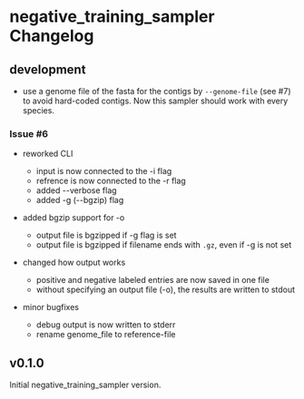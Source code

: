 # negative_training_sampler Changelog

## development

- use a genome file of the fasta for the contigs by `--genome-file` (see #7) to avoid hard-coded contigs. Now this sampler should work with every species.

### Issue #6

- reworked CLI
    - input is now connected to the -i flag
    - refrence is now connected to the -r flag
    - added --verbose flag
    - added -g (--bgzip) flag

- added bgzip support for -o
    - output file is bgzipped if -g flag is set
    - output file is bgzipped if filename ends with `.gz`, even if -g is not set

- changed how output works
    - positive and negative labeled entries are now saved in one file
    - without specifying an output file (-o), the results are written to stdout

- minor bugfixes
    - debug output is now written to stderr
    - rename genome_file to reference-file

## v0.1.0

Initial negative_training_sampler version.
